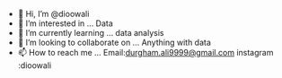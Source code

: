 - 👋 Hi, I’m @dioowali
- 👀 I’m interested in ... Data
- 🌱 I’m currently learning ... data analysis
- 💞️ I’m looking to collaborate on ... Anything with data
- 📫 How to reach me ... Email:durgham.ali9999@gmail.com
instagram :dioowali

